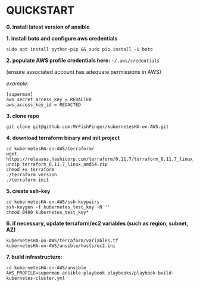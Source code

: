 # QUICKSTART

**0. install latest version of ansible**


**1. install boto and configure aws credentials**

`sudo apt install python-pip && sudo pip install -U boto`


**2. populate AWS profile credentials here:** `~/.aws/credentials`

(ensure associated account has adequate permissions in AWS)

*example:*
```
[superman]
aws_secret_access_key = REDACTED
aws_access_key_id = REDACTED
```


**3. clone repo**

`git clone git@github.com:MrFishFinger/kubernetesHA-on-AWS.git`


**4. download terraform binary and init project**

```
cd kubernetesHA-on-AWS/terraform/
wget https://releases.hashicorp.com/terraform/0.11.7/terraform_0.11.7_linux_amd64.zip
unzip terraform_0.11.7_linux_amd64.zip
chmod +x terraform
./terraform version
./terraform init
```


**5. create ssh-key**
```
cd kubernetesHA-on-AWS/ssh-keypairs
ssh-keygen -f kubernetes_test_key -N ''
chmod 0400 kubernetes_test_key*
```


**6. if necessary, update terraform/ec2 variables (such as region, subnet, AZ)**

```
kubernetesHA-on-AWS/terraform/variables.tf
kubernetesHA-on-AWS/ansible/hosts/ec2.ini
```

**7. build infrastructure:**

```
cd kubernetesHA-on-AWS/ansible
AWS_PROFILE=superman ansible-playbook playbooks/playbook-build-kubernetes-cluster.yml
```
